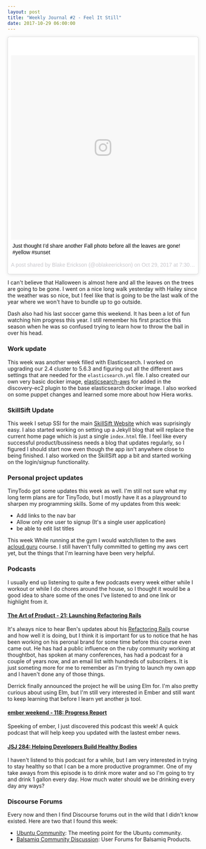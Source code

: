 ```yaml
---
layout: post
title: "Weekly Journal #2 - Feel It Still"
date: 2017-10-29 06:00:00
---
```


<blockquote class="instagram-media" data-instgrm-captioned data-instgrm-version="7" style=" background:#FFF; border:0; border-radius:3px; box-shadow:0 0 1px 0 rgba(0,0,0,0.5),0 1px 10px 0 rgba(0,0,0,0.15); margin: 1px; max-width:658px; padding:0; width:99.375%; width:-webkit-calc(100% - 2px); width:calc(100% - 2px);"><div style="padding:8px;"> <div style=" background:#F8F8F8; line-height:0; margin-top:40px; padding:50.0% 0; text-align:center; width:100%;"> <div style=" background:url(data:image/png;base64,iVBORw0KGgoAAAANSUhEUgAAACwAAAAsCAMAAAApWqozAAAABGdBTUEAALGPC/xhBQAAAAFzUkdCAK7OHOkAAAAMUExURczMzPf399fX1+bm5mzY9AMAAADiSURBVDjLvZXbEsMgCES5/P8/t9FuRVCRmU73JWlzosgSIIZURCjo/ad+EQJJB4Hv8BFt+IDpQoCx1wjOSBFhh2XssxEIYn3ulI/6MNReE07UIWJEv8UEOWDS88LY97kqyTliJKKtuYBbruAyVh5wOHiXmpi5we58Ek028czwyuQdLKPG1Bkb4NnM+VeAnfHqn1k4+GPT6uGQcvu2h2OVuIf/gWUFyy8OWEpdyZSa3aVCqpVoVvzZZ2VTnn2wU8qzVjDDetO90GSy9mVLqtgYSy231MxrY6I2gGqjrTY0L8fxCxfCBbhWrsYYAAAAAElFTkSuQmCC); display:block; height:44px; margin:0 auto -44px; position:relative; top:-22px; width:44px;"></div></div> <p style=" margin:8px 0 0 0; padding:0 4px;"> <a href="https://www.instagram.com/p/Ba1diaTFoKf/" style=" color:#000; font-family:Arial,sans-serif; font-size:14px; font-style:normal; font-weight:normal; line-height:17px; text-decoration:none; word-wrap:break-word;" target="_blank">Just thought I’d share another Fall photo before all the leaves are gone! #yellow #sunset</a></p> <p style=" color:#c9c8cd; font-family:Arial,sans-serif; font-size:14px; line-height:17px; margin-bottom:0; margin-top:8px; overflow:hidden; padding:8px 0 7px; text-align:center; text-overflow:ellipsis; white-space:nowrap;">A post shared by Blake Erickson (@oblakeerickson) on <time style=" font-family:Arial,sans-serif; font-size:14px; line-height:17px;" datetime="2017-10-29T14:30:21+00:00">Oct 29, 2017 at 7:30am PDT</time></p></div></blockquote>
<script async defer src="//platform.instagram.com/en_US/embeds.js"></script>

I can't believe that Halloween is almost here and all the leaves on the trees
are going to be gone. I went on a nice long walk yesterday with Hailey since the
weather was so nice, but I feel like that is going to be the last walk of the
year where we won't have to bundle up to go outside.

Dash also had his last soccer game this weekend. It has been a lot of fun
watching him progress this year. I still remember his first practice this season
when he was so confused trying to learn how to throw the ball in over his head.

### Work update

This week was another week filled with Elasticsearch. I worked on upgrading our
2.4 cluster to 5.6.3 and figuring out all the different aws settings that are
needed for the `elasticsearch.yml` file. I also created our own very basic
docker image, [elasticsearch-aws][1] for added in the discovery-ec2 plugin to the base elasticsearch
docker image. I also worked on some puppet changes and learned some more about
how Hiera works.

### SkillSift Update

This week I setup SSl for the main [SkillSift Website][2] which was suprisingly
easy. I also started working on setting up a Jekyll blog that will replace the
current home page which is just a single `index.html` file. I feel like every
successful product/bussiness needs a blog that updates regularly, so I figured I
should start now even though the app isn't anywhere close to being finished. I
also worked on the SkillSift app a bit and started working on the login/signup
functionality.


### Personal project updates

TinyTodo got some updates this week as well. I'm still not sure what my long
term plans are for TinyTodo, but I mostly have it as a playground to sharpen my
programming skills. Some of my updates from this week:

- Add links to the nav bar
- Allow only one user to signup (It's a single user application)
- be able to edit list titles

This week While running at the gym I would watch/listen to the aws
[acloud.guru][10] course. I still haven't fully committed to getting my aws cert
yet, but the things that I'm learning have been very helpful.

### Podcasts

I usually end up listening to quite a few podcasts every week either while I
workout or while I do chores around the house, so I thought it would be a good
idea to share some of the ones I've listened to and one link or highlight from
it.

#### [The Art of Product - 21: Launching Refactoring Rails][4]

It's always nice to hear Ben's updates about his [Refactoring Rails][5] course
and how well it is doing, but I think it is important for us to notice that he
has been working on his peronal brand for some time before this course even came
out. He has had a public influence on the ruby community working at thoughtbot,
has spoken at many conferences, has had a podcast for a couple of years now, and
an email list with hundreds of subscribers. It is just someting more for me to
remember as I'm trying to launch my own app and I haven't done any of those
things.

Derrick finally announced the project he will be using Elm for. I'm also pretty
curious about using Elm, but I'm still very interested in Ember and still want
to keep learning that before I learn yet another js tool.

#### [ember weekend - 118: Progress Report][6]

Speeking of ember, I just discovered this podcast this week! A quick podcast
that will help keep you updated with the lastest ember news.

#### [JSJ 284: Helping Developers Build Healthy Bodies][7]

I haven't listend to this podcast for a while, but I am very interested in
trying to stay healthy so that I can be a more productive programmer. One of my
take aways from this episode is to drink more water and so I'm going to try and
drink 1 gallon every day. How much water should we be drinking every day any
ways?

### Discourse Forums

Every now and then I find Discourse forums out in the wild that I didn't know
existed. Here are two that I found this week:

- [Ubuntu Community][8]: The meeting point for the Ubuntu community.
- [Balsamiq Community Discussion][9]: User Forums for Balsamiq Products.

[1]: https://hub.docker.com/r/discourse/elasticsearch-aws/
[2]: https://www.skillsift.com
[4]: http://artofproductpodcast.com/episode-21
[5]: https://www.refactoringrails.io/buy
[6]: https://emberweekend.com/episodes/progress-report
[7]: https://devchat.tv/js-jabber/jsj-284-helping-developers-build-healthy-bodies
[8]: https://community.ubuntu.com/
[9]: https://forums.balsamiq.com/
[10]: https://acloud.guru/
